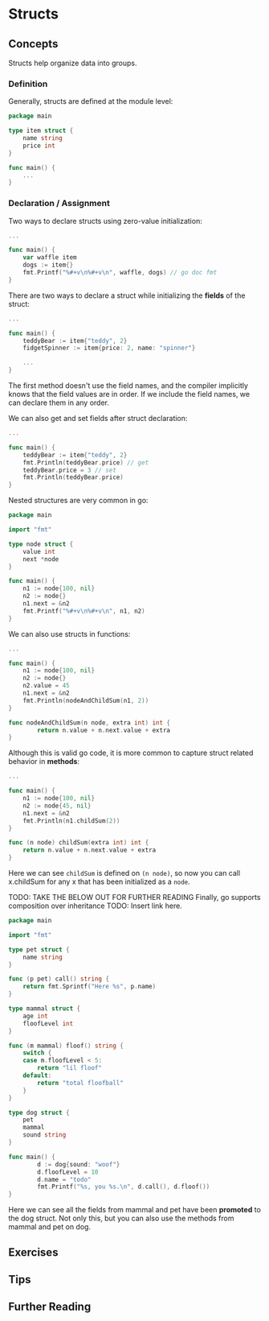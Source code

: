 # Structs

## Concepts

Structs help organize data into groups.

### Definition

Generally, structs are defined at the module level:
```go
package main

type item struct {
    name string
    price int
}

func main() {
    ...
}
```

### Declaration / Assignment

Two ways to declare structs using zero-value initialization:

```go
...

func main() {
    var waffle item
    dogs := item{}
    fmt.Printf("%#+v\n%#+v\n", waffle, dogs) // go doc fmt
}
```

There are two ways to declare a struct while initializing the **fields** of the struct:

```go
...

func main() {
    teddyBear := item{"teddy", 2}
    fidgetSpinner := item{price: 2, name: "spinner"}

    ...
}
```

The first method doesn't use the field names, and the compiler implicitly knows that the field values are in order. If we include the field names, we can declare them in any order.

We can also get and set fields after struct declaration:
```go
...

func main() {
    teddyBear := item{"teddy", 2}
    fmt.Println(teddyBear.price) // get
    teddyBear.price = 3 // set
    fmt.Println(teddyBear.price)
}
```

Nested structures are very common in go:
```go
package main

import "fmt"

type node struct {
    value int
    next *node
}

func main() {
    n1 := node{100, nil}
    n2 := node{}
    n1.next = &n2
    fmt.Printf("%#+v\n%#+v\n", n1, n2)
}
```

We can also use structs in functions:

```go
...

func main() {
    n1 := node{100, nil}
    n2 := node{}
    n2.value = 45
    n1.next = &n2
    fmt.Println(nodeAndChildSum(n1, 2))
}

func nodeAndChildSum(n node, extra int) int {
        return n.value + n.next.value + extra
}
```

Although this is valid go code, it is more common to capture struct related behavior in **methods**:

```go
...

func main() {
    n1 := node{100, nil}
    n2 := node{45, nil}
    n1.next = &n2
    fmt.Println(n1.childSum(2))
}

func (n node) childSum(extra int) int {
    return n.value + n.next.value + extra
}
```

Here we can see `childSum` is defined on `(n node)`, so now you can call x.childSum for any x that has been initialized as a `node`.


TODO: TAKE THE BELOW OUT FOR FURTHER READING
Finally, go supports composition over inheritance TODO: Insert link here.

```go
package main

import "fmt"

type pet struct {
    name string
}

func (p pet) call() string {
    return fmt.Sprintf("Here %s", p.name)
}

type mammal struct {
    age int
    floofLevel int
}

func (m mammal) floof() string {
    switch {
    case m.floofLevel < 5:
        return "lil floof"
    default:
        return "total floofball"
    }
}

type dog struct {
    pet
    mammal
    sound string
}

func main() {
        d := dog{sound: "woof"}
        d.floofLevel = 10
        d.name = "todo"
        fmt.Printf("%s, you %s.\n", d.call(), d.floof())
}
```

Here we can see all the fields from mammal and pet have been **promoted** to the dog struct. Not only this, but you can also use the methods from mammal and pet on dog.

## Exercises

## Tips

## Further Reading
